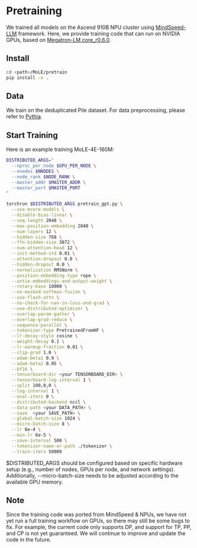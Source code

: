 # Pretraining

We trained all models on the Ascend 910B NPU cluster using [MindSpeed-LLM](https://gitee.com/ascend/MindSpeed-LLM) framework. Here, we provide training code that can run on NVIDIA GPUs, based on [Megatron-LM core_r0.6.0](https://github.com/NVIDIA/Megatron-LM/tree/core_r0.6.0).

## Install

```bash
cd <path>/MoLE/pretrain
pip install -e .
```

## Data 

We train on the deduplicated Pile dataset. For data preprocessing, please refer to [Pythia](https://github.com/EleutherAI/pythia?tab=readme-ov-file#reproducing-training).

## Start Training
Here is an example training MoLE-4E-160M:
```bash
DISTRIBUTED_ARGS="
  --nproc_per_node $GPU_PER_NODE \
  --nnodes $NNODES \
  --node_rank $NODE_RANK \
  --master_addr $MASTER_ADDR \
  --master_port $MASTER_PORT
"

torchrun $DISTRIBUTED_ARGS pretrain_gpt.py \
  --use-mcore-models \
  --disable-bias-linear \
  --seq-length 2048 \
  --max-position-embedding 2048 \
  --num-layers 12 \
  --hidden-size 768 \
  --ffn-hidden-size 3072 \
  --num-attention-head 12 \
  --init-method-std 0.01 \
  --attention-dropout 0.0 \
  --hidden-dropout 0.0 \
  --normalization RMSNorm \
  --position-embedding-type rope \
  --untie-embeddings-and-output-weight \
  --rotary-base 10000 \
  --no-masked-softmax-fusion \
  --use-flash-attn \
  --no-check-for-nan-in-loss-and-grad \
  --use-distributed-optimizer \
  --overlap-param-gather \
  --overlap-grad-reduce \
  --sequence-parallel \
  --tokenizer-type PretrainedFromHF \
  --lr-decay-style cosine \
  --weight-decay 0.1 \
  --lr-warmup-fraction 0.01 \
  --clip-grad 1.0 \
  --adam-beta1 0.9 \
  --adam-beta2 0.95 \
  --bf16 \
  --tensorboard-dir <your TENSORBOARD_DIR> \
  --tensorboard-log-interval 1 \
  --split 100,0,0 \
  --log-interval 1 \
  --eval-iters 0 \
  --distributed-backend nccl \
  --data-path <your DATA_PATH> \
  --save  <your SAVE_PATH> \
  --global-batch-size 1024 \
  --micro-batch-size 8 \
  --lr 6e-4 \
  --min-lr 6e-5 \
  --save-interval 500 \
  --tokenizer-name-or-path ./tokenizer \
  --train-iters 50000
```
$DISTRIBUTED_ARGS should be configured based on  specific hardware setup (e.g., number of nodes, GPUs per node, and network settings). Additionally, --micro-batch-size needs to be adjusted according to the available GPU memory.


## Note
Since the training code was ported from MindSpeed & NPUs, we have not yet run a full training workflow on GPUs, so there may still be some bugs to fix. For example, the current code only supports DP, and support for TP, PP, and CP is not yet guaranteed. We will continue to improve and update the code in the future.